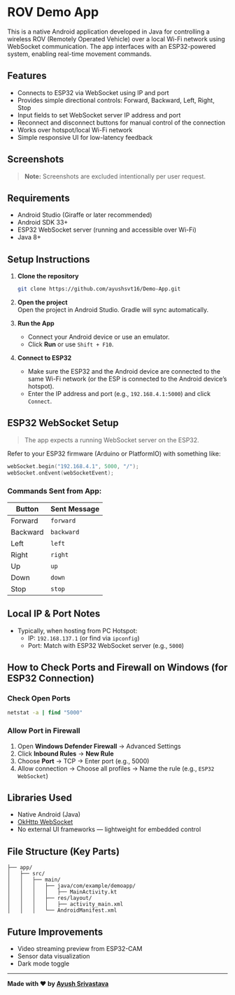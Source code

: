 
# ROV Demo App

This is a native Android application developed in Java for controlling a wireless ROV (Remotely Operated Vehicle) over a local Wi-Fi network using WebSocket communication. The app interfaces with an ESP32-powered system, enabling real-time movement commands.

## Features

- Connects to ESP32 via WebSocket using IP and port
- Provides simple directional controls: Forward, Backward, Left, Right, Stop
- Input fields to set WebSocket server IP address and port
- Reconnect and disconnect buttons for manual control of the connection
- Works over hotspot/local Wi-Fi network
- Simple responsive UI for low-latency feedback

## Screenshots

> **Note:** Screenshots are excluded intentionally per user request.

## Requirements

- Android Studio (Giraffe or later recommended)
- Android SDK 33+
- ESP32 WebSocket server (running and accessible over Wi-Fi)
- Java 8+

## Setup Instructions

1. **Clone the repository**  
   ```bash
   git clone https://github.com/ayushsvt16/Demo-App.git
   ```

2. **Open the project**  
   Open the project in Android Studio. Gradle will sync automatically.

3. **Run the App**  
   - Connect your Android device or use an emulator.
   - Click **Run** or use `Shift + F10`.

4. **Connect to ESP32**  
   - Make sure the ESP32 and the Android device are connected to the same Wi-Fi network (or the ESP is connected to the Android device’s hotspot).
   - Enter the IP address and port (e.g., `192.168.4.1:5000`) and click `Connect`.

## ESP32 WebSocket Setup

> The app expects a running WebSocket server on the ESP32.

Refer to your ESP32 firmware (Arduino or PlatformIO) with something like:

```cpp
webSocket.begin("192.168.4.1", 5000, "/");
webSocket.onEvent(webSocketEvent);
```

### Commands Sent from App:

| Button    | Sent Message |
|-----------|--------------|
| Forward   | `forward`    |
| Backward  | `backward`   |
| Left      | `left`       |
| Right     | `right`      |
| Up        | `up`         |
| Down      | `down`       |
| Stop      | `stop`       |

## Local IP & Port Notes

- Typically, when hosting from PC Hotspot:
  - IP: `192.168.137.1` (or find via `ipconfig`)
  - Port: Match with ESP32 WebSocket server (e.g., `5000`)

## How to Check Ports and Firewall on Windows (for ESP32 Connection)

### Check Open Ports

```cmd
netstat -a | find "5000"
```

### Allow Port in Firewall

1. Open **Windows Defender Firewall** → Advanced Settings
2. Click **Inbound Rules** → **New Rule**
3. Choose **Port** → TCP → Enter port (e.g., 5000)
4. Allow connection → Choose all profiles → Name the rule (e.g., `ESP32 WebSocket`)

## Libraries Used

- Native Android (Java)
- [OkHttp WebSocket](https://square.github.io/okhttp/)
- No external UI frameworks — lightweight for embedded control

## File Structure (Key Parts)

```
├── app/
│   ├── src/
│   │   ├── main/
│   │   │   ├── java/com/example/demoapp/
│   │   │   │   ├── MainActivity.kt
│   │   │   ├── res/layout/
│   │   │   │   ├── activity_main.xml
│   │   │   └── AndroidManifest.xml
```

## Future Improvements

- Video streaming preview from ESP32-CAM
- Sensor data visualization
- Dark mode toggle

---

**Made with ❤️ by [Ayush Srivastava](https://github.com/ayushsvt16)**
